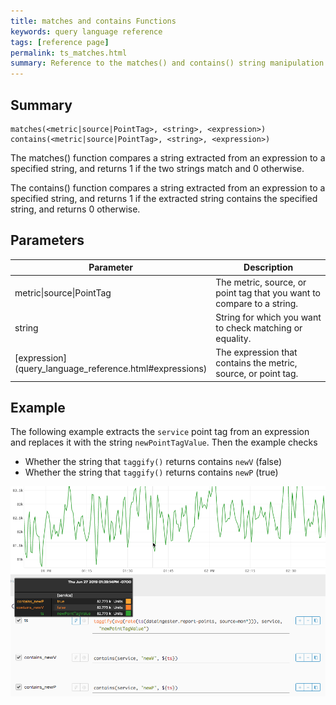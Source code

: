 ```yaml
---
title: matches and contains Functions
keywords: query language reference
tags: [reference page]
permalink: ts_matches.html
summary: Reference to the matches() and contains() string manipulation functions
---
```

## Summary
```
matches(<metric|source|PointTag>, <string>, <expression>)
contains(<metric|source|PointTag>, <string>, <expression>)
```
The matches() function compares a string extracted from an expression to a specified string, and returns 1 if the two strings match and 0 otherwise.

The contains() function compares a string extracted from an expression to a specified string, and returns 1 if the extracted string contains the specified string, and returns 0 otherwise.

## Parameters
<table style="width: 100%;">
<tbody>
<thead>
<tr><th width="30%">Parameter</th><th width="70%">Description</th></tr>
</thead>
<tr>
<td markdown="span">metric|source|PointTag</td>
<td>The metric, source, or point tag that you want to compare to a string.</td></tr>
<tr>
<td markdown="span">string</td>
<td>String for which you want to check matching or equality.</td></tr>
<tr>
<td markdown="span"> [expression](query_language_reference.html#expressions)</td>
<td>The expression that contains the metric, source, or point tag.</td></tr>
</tbody>
</table>


## Example

The following example extracts the `service` point tag from an expression and replaces it with the string `newPointTagValue`. Then the example checks

* Whether the string that `taggify()` returns contains `newV` (false)
* Whether the string that `taggify()` returns contains `newP` (true)

![ts contains](images/ts_contains.png)
